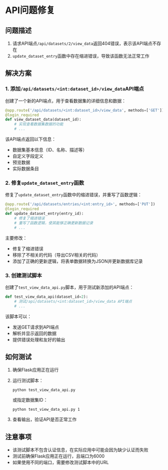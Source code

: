 # API问题修复

## 问题描述

1. 请求API端点`/api/datasets/2/view_data`返回404错误，表示该API端点不存在
2. `update_dataset_entry`函数中存在缩进错误，导致该函数无法正常工作

## 解决方案

### 1. 添加`/api/datasets/<int:dataset_id>/view_data`API端点

创建了一个新的API端点，用于查看数据集的详细信息和数据：

```python
@app.route('/api/datasets/<int:dataset_id>/view_data', methods=['GET'])
@login_required
def view_dataset_data(dataset_id):
    # 实现查看数据集数据的功能
    # ...
```

该API端点返回以下信息：
- 数据集基本信息（ID、名称、描述等）
- 自定义字段定义
- 预览数据
- 实际数据条目

### 2. 修复`update_dataset_entry`函数

修复了`update_dataset_entry`函数中的缩进错误，并重写了函数逻辑：

```python
@app.route('/api/datasets/entries/<int:entry_id>', methods=['PUT'])
@login_required
def update_dataset_entry(entry_id):
    # 修复了缩进错误
    # 重写了函数逻辑，使其能够正确更新数据记录
    # ...
```

主要修改：
- 修复了缩进错误
- 移除了不相关的代码（导出CSV相关的代码）
- 添加了正确的更新逻辑，将表单数据转换为JSON并更新数据库记录

### 3. 创建测试脚本

创建了`test_view_data_api.py`脚本，用于测试新添加的API端点：

```python
def test_view_data_api(dataset_id=2):
    # 测试/api/datasets/<int:dataset_id>/view_data API端点
    # ...
```

该脚本可以：
- 发送GET请求到API端点
- 解析并显示返回的数据
- 提供错误处理和友好的输出

## 如何测试

1. 确保Flask应用正在运行
2. 运行测试脚本：
   ```
   python test_view_data_api.py
   ```
   
   或指定数据集ID：
   ```
   python test_view_data_api.py 1
   ```

3. 查看输出，验证API是否正常工作

## 注意事项

- 该测试脚本不包含认证信息，在实际应用中可能会因为缺少认证而失败
- 测试前确保Flask应用正在运行，且端口为6000
- 如果使用不同的端口，需要修改测试脚本中的URL 